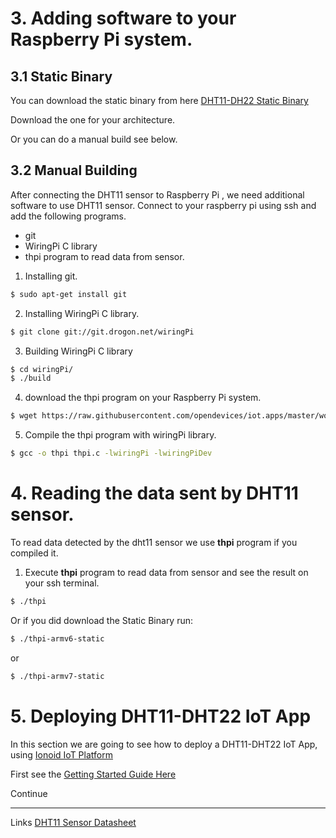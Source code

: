 
# 3. Adding software to your Raspberry Pi system.


## 3.1 Static Binary

You can download the static binary from here [DHT11-DH22 Static Binary](https://github.com/opendevices/iot.apps/tree/master/workshop-temperature-humidty-dht11-dht22/bin)

Download the one for your architecture.

Or you can do a manual build see below.


## 3.2 Manual Building 

After connecting the DHT11 sensor to Raspberry Pi , we need additional software to use
DHT11 sensor. Connect to your raspberry pi using ssh and add the following programs.

 - git
 - WiringPi C library
 - thpi program to read data from sensor.

  1. Installing git.

```bash
$ sudo apt-get install git
```

  2. Installing  WiringPi C library.

```bash
$ git clone git://git.drogon.net/wiringPi
```

  3. Building WiringPi C library

```bash
$ cd wiringPi/
$ ./build

```

  4. download the thpi program on your Raspberry Pi system.

```bash
$ wget https://raw.githubusercontent.com/opendevices/iot.apps/master/workshop-temperature-humidty-dht11-dht22/src/thpi.c

```

  5. Compile the thpi program with wiringPi library.

```bash
$ gcc -o thpi thpi.c -lwiringPi -lwiringPiDev
```

# 4. Reading the data sent by DHT11 sensor.

To read data detected by the dht11 sensor we use **thpi** program if you
compiled it.

  1. Execute **thpi** program to read data from sensor  and see the result on your ssh terminal.

```bash
$ ./thpi
```


Or if you did download the Static Binary run:


```bash
$ ./thpi-armv6-static
```

or

```bash
$ ./thpi-armv7-static
```


# 5. Deploying DHT11-DHT22 IoT App

In this section we are going to see how to deploy a DHT11-DHT22 IoT App,
using [Ionoid IoT Platform](https://dashboard.ionoid.io)

First see the [Getting Started Guide
Here](https://github.com/opendevices/iot.apps/blob/master/gettingstarted/README.md)


Continue


---
Links
[DHT11 Sensor Datasheet](https://components101.com/dht11-temperature-sensor)
